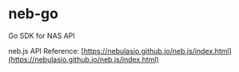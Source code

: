 # neb-go

Go SDK for NAS API

neb.js API Reference: [https://nebulasio.github.io/neb.js/index.html](https://nebulasio.github.io/neb.js/index.html)
